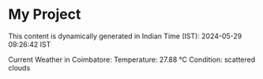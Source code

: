 # My Project

This content is dynamically generated in Indian Time (IST): 2024-05-29 09:26:42 IST


Current Weather in Coimbatore:
Temperature: 27.88 °C
Condition: scattered clouds
